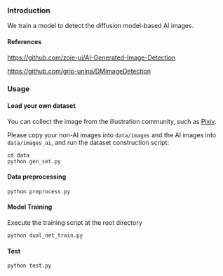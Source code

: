 ### Introduction
We train a model to detect the diffusion model-based AI images.

#### References

https://github.com/zoie-ui/AI-Generated-Image-Detection

https://github.com/grip-unina/DMimageDetection

### Usage

#### Load your own dataset 

You can collect the image from the illustration community, such as [Pixiv](https://www.pixiv.net/).

Please copy your non-AI images into `data/images` and the AI images into `data/images_ai`, and run the dataset construction script:

```shell
cd data
python gen_set.py
```

#### Data preprocessing
```shell
python preprocess.py
```

#### Model Training 

Execute the training script at the root directory

```shell
python dual_net_train.py
```

#### Test

```shell
python test.py
```
